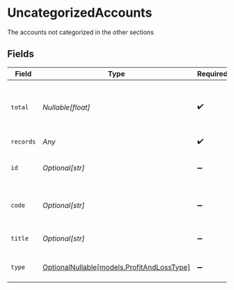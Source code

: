 # UncategorizedAccounts

The accounts not categorized in the other sections


## Fields

| Field                                                                        | Type                                                                         | Required                                                                     | Description                                                                  | Example                                                                      |
| ---------------------------------------------------------------------------- | ---------------------------------------------------------------------------- | ---------------------------------------------------------------------------- | ---------------------------------------------------------------------------- | ---------------------------------------------------------------------------- |
| `total`                                                                      | *Nullable[float]*                                                            | :heavy_check_mark:                                                           | The aggregated total of all accounts within this category.                   | 1000                                                                         |
| `records`                                                                    | *Any*                                                                        | :heavy_check_mark:                                                           | N/A                                                                          |                                                                              |
| `id`                                                                         | *Optional[str]*                                                              | :heavy_minus_sign:                                                           | A unique identifier for an object.                                           | 12345                                                                        |
| `code`                                                                       | *Optional[str]*                                                              | :heavy_minus_sign:                                                           | The account code of the account                                              | 1100                                                                         |
| `title`                                                                      | *Optional[str]*                                                              | :heavy_minus_sign:                                                           | The name of the account.                                                     | Current assets                                                               |
| `type`                                                                       | [OptionalNullable[models.ProfitAndLossType]](../models/profitandlosstype.md) | :heavy_minus_sign:                                                           | The type of profit and loss                                                  | Section                                                                      |